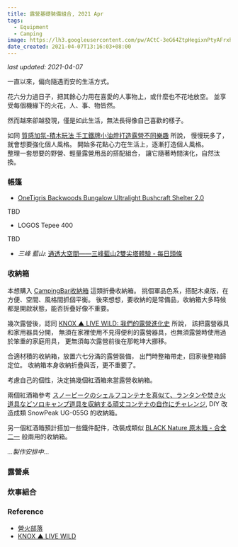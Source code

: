```yaml
---
title: 露營基礎裝備組合, 2021 Apr
tags:
  - Equipment
  - Camping
image: https://lh3.googleusercontent.com/pw/ACtC-3eG64ZtpHegixnPtyAFrxhYz5zUOC7bT5Jhh1caUMVE1qqEc3L_uGQYLCmxlBr-3gVRW0gUFHU9nh1PuRxR00cOahBUIJPxlupa0kkq1fNH5HAhNLa9aLSg-kjta9_QcgbPhfnpp_z_NRsj6PNOzIkeOg=w800-no?authuser=0
date_created: 2021-04-07T13:16:03+08:00
---
```


_last updated: 2021-04-07_

一直以來，偏向隨遇而安的生活方式。

花六分力過日子，把其餘心力用在喜愛的人事物上，或什麼也不花地放空。
並享受每個機緣下的火花，人、事、物皆然。

然而越來卻越發現，僅是如此生活，無法長得像自己喜歡的樣子。

如同 [質感加氛-積木玩法 手工鐵牌小油燈打造露營不同樂趣](https://www.youtube.com/watch?v=7VYjXaT6y1A) 所說，
慢慢玩多了，就會想要強化個人風格。
開始多花點心力在生活上，逐漸打造個人風格。  
整理一套想要的野營、輕量露營用品的搭配組合，
讓它隨著時間演化，自然汰換。

<!-- more -->

### 帳篷

- [OneTigris Backwoods Bungalow Ultralight Bushcraft Shelter 2.0](https://www.amazon.com/OneTigris-Backwoods-Bungalow-Ultralight-Bushcraft/dp/B07XZ1GYCS)

TBD

- LOGOS Tepee 400

TBD

- _三峰 藍山_: [通透大空間——三峰藍山2雙尖塔體驗 - 每日頭條](https://kknews.cc/zh-tw/news/n99g9x2.html)

### 收納箱

本想購入 [CampingBar收納箱](https://www.youtube.com/watch?v=ID7Tnvri3qA) 這類折疊收納箱。
挑個軍品色系，搭配木桌版，在方便、空間、風格間抓個平衡。
後來想想，要收納的是常備品，收納箱大多時候都是開啟狀態，能否折疊好像不重要。

幾次露營後，認同 [KNOX ▲ LIVE WILD: 我們的露營進化史](https://knoxyang.blogspot.com/2020/05/snow-peak-ug-055g-diy.html) 所說，
該把露營器具和家用器具分開，
無須在家裡使用不見得便利的露營器具，也無須露營時使用過於笨重的家庭用具，
更無須每次露營前後在那乾坤大挪移。

合適材積的收納箱，放置六七分滿的露營裝備，
出門時整箱帶走，回家後整箱歸定位。
收納箱本身收納折疊與否，更不重要了。

考慮自己的個性，決定搞幾個紅酒箱來當露營收納箱。

兩個紅酒箱參考 [スノーピークのシェルフコンテナを真似て、ランタンや焚き火道具などソロキャンプ道具を収納する頑丈コンテナの自作にチャレンジ](https://www.youtube.com/watch?v=UxXcva-9UtY),
DIY 改造成類 SnowPeak UG-055G 的收納箱。

另一個紅酒箱預計搭加一些鐵件配件，改裝成類似 [BLACK Nature 原木箱 - 合舍二一](https://www.rfo.com.tw/product.ftl?PC=180000000043&agiCode=PTAGI000000000000000152) 般兩用的收納箱。

_...製作安排中..._

### 露營桌

### 炊事組合

### Reference

- [營火部落](https://campfiretw.com)
- [KNOX ▲ LIVE WILD](https://knoxyang.blogspot.com/)
